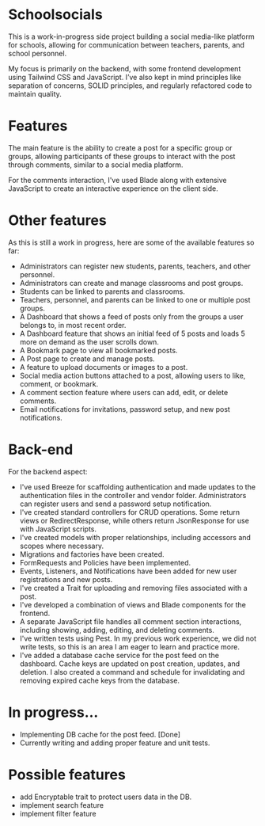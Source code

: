 # Schoolsocials
This is a work-in-progress side project building a social media-like platform for schools, allowing for communication between teachers, parents, and school personnel.

My focus is primarily on the backend, with some frontend development using Tailwind CSS and JavaScript. I’ve also kept in mind principles like separation of concerns, SOLID principles, and regularly refactored code to maintain quality.

# Features
The main feature is the ability to create a post for a specific group or groups, allowing participants of these groups to interact with the post through comments, similar to a social media platform.

For the comments interaction, I've used Blade along with extensive JavaScript to create an interactive experience on the client side.

# Other features
As this is still a work in progress, here are some of the available features so far:
- Administrators can register new students, parents, teachers, and other personnel.
- Administrators can create and manage classrooms and post groups.
- Students can be linked to parents and classrooms.
- Teachers, personnel, and parents can be linked to one or multiple post groups.
- A Dashboard that shows a feed of posts only from the groups a user belongs to, in most recent order.
- A Dashboard feature that shows an initial feed of 5 posts and loads 5 more on demand as the user scrolls down.
- A Bookmark page to view all bookmarked posts.
- A Post page to create and manage posts.
- A feature to upload documents or images to a post.
- Social media action buttons attached to a post, allowing users to like, comment, or bookmark.
- A comment section feature where users can add, edit, or delete comments.
- Email notifications for invitations, password setup, and new post notifications.

 # Back-end
 For the backend aspect:
 - I've used Breeze for scaffolding authentication and made updates to the authentication files in the controller and vendor folder. Administrators can register users and send a password setup notification.
- I've created standard controllers for CRUD operations. Some return views or RedirectResponse, while others return JsonResponse for use with JavaScript scripts.
- I've created models with proper relationships, including accessors and scopes where necessary.
- Migrations and factories have been created.
- FormRequests and Policies have been implemented.
- Events, Listeners, and Notifications have been added for new user registrations and new posts.
- I've created a Trait for uploading and removing files associated with a post.
- I've developed a combination of views and Blade components for the frontend.
- A separate JavaScript file handles all comment section interactions, including showing, adding, editing, and deleting comments.
- I've written tests using Pest. In my previous work experience, we did not write tests, so this is an area I am eager to learn and practice more.
- I've added a database cache service for the post feed on the dashboard. Cache keys are updated on post creation, updates, and deletion. I also created a command and schedule for invalidating and removing expired cache keys from the database.

# In progress...
- Implementing DB cache for the post feed. [Done]
- Currently writing and adding proper feature and unit tests.

# Possible features
- add Encryptable trait to protect users data in the DB.
- implement search feature
- implement filter feature

